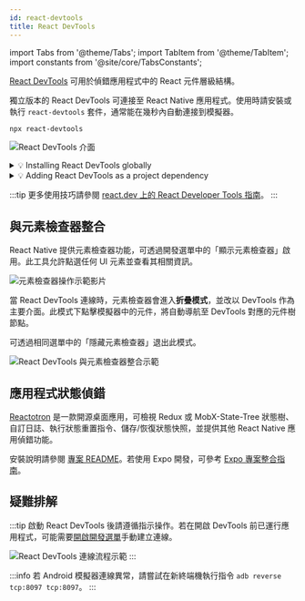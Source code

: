 ```yaml
---
id: react-devtools
title: React DevTools
---
```


import Tabs from '@theme/Tabs'; import TabItem from '@theme/TabItem'; import constants from '@site/core/TabsConstants';

[React DevTools](https://github.com/facebook/react/tree/main/packages/react-devtools) 可用於偵錯應用程式中的 React 元件層級結構。

獨立版本的 React DevTools 可連接至 React Native 應用程式。使用時請安裝或執行 `react-devtools` 套件，通常能在幾秒內自動連接到模擬器。

```sh
npx react-devtools
```

![React DevTools 介面](/docs/assets/debugging-react-devtools-detail.jpg)

<details>
<summary>💡 Installing React DevTools globally</summary>

We recommend running `react-devtools` via `npx`, but you can also install a given version globally.

<Tabs groupId="package-manager" defaultValue={constants.defaultPackageManager} values={constants.packageManagers}>
<TabItem value="npm">

```sh
npm install -g react-devtools
```

</TabItem>
<TabItem value="yarn">

```shell
yarn global add react-devtools
```

</TabItem>
</Tabs>

Then, run the global `react-devtools` command:

```sh
react-devtools
```

</details>

<details>
<summary>💡 Adding React DevTools as a project dependency</summary>

If you prefer to avoid global installations, you can add `react-devtools` as a project dependency. Add the `react-devtools` package to your project using `npm install --save-dev react-devtools`, then add `"react-devtools": "react-devtools"` to the `scripts` section in your `package.json`, and then run `npm run react-devtools` from your project folder to open the DevTools.

</details>

:::tip
更多使用技巧請參閱 [react.dev 上的 React Developer Tools 指南](https://react.dev/learn/react-developer-tools)。
:::

## 與元素檢查器整合

React Native 提供元素檢查器功能，可透過開發選單中的「顯示元素檢查器」啟用。此工具允許點選任何 UI 元素並查看其相關資訊。

![元素檢查器操作示範影片](/docs/assets/debugging-element-inspector.gif)

當 React DevTools 連線時，元素檢查器會進入**折疊模式**，並改以 DevTools 作為主要介面。此模式下點擊模擬器中的元件，將自動導航至 DevTools 對應的元件樹節點。

可透過相同選單中的「隱藏元素檢查器」退出此模式。

![React DevTools 與元素檢查器整合示範](/docs/assets/debugging-element-inspector-react-devtools.gif)

## 應用程式狀態偵錯

[Reactotron](https://github.com/infinitered/reactotron) 是一款開源桌面應用，可檢視 Redux 或 MobX-State-Tree 狀態樹、自訂日誌、執行狀態重置指令、儲存/恢復狀態快照，並提供其他 React Native 應用偵錯功能。

安裝說明請參閱 [專案 README](https://github.com/infinitered/reactotron)。若使用 Expo 開發，可參考 [Expo 專案整合指南](https://shift.infinite.red/start-using-reactotron-in-your-expo-project-today-in-3-easy-steps-a03d11032a7a)。

## 疑難排解

:::tip
啟動 React DevTools 後請遵循指示操作。若在開啟 DevTools 前已運行應用程式，可能需要[開啟開發選單](./debugging#accessing-the-dev-menu)手動建立連線。

![React DevTools 連線流程示範](/docs/assets/debugging-react-devtools-connection.gif)
:::

:::info
若 Android 模擬器連線異常，請嘗試在新終端機執行指令 `adb reverse tcp:8097 tcp:8097`。
:::